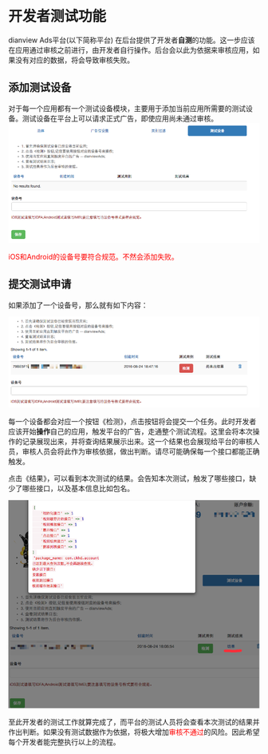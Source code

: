 # 开发者测试功能

dianview Ads平台(以下简称平台) 在后台提供了开发者**自测**的功能。这一步应该在应用通过审核之前进行，由开发者自行操作。后台会以此为依据来审核应用，如果没有对应的数据，将会导致审核失败。

## 添加测试设备
对于每一个应用都有一个测试设备模块，主要用于添加当前应用所需要的测试设备。测试设备在平台上可以请求正式广告，即使应用尚未通过审核。
![add_test_device](img/add_test_device.png)

<span style="color:red">iOS和Android的设备号要符合规范。不然会添加失败。</span>

## 提交测试申请
如果添加了一个设备号，那么就有如下内容：

![device_begin](img/device_begin.png)

每一个设备都会对应一个按钮《检测》，点击按钮将会提交一个任务。此时开发者应该开始**操作**自己的应用，触发平台的广告，走通整个测试流程。这里会将本次操作的记录展现出来，并将查询结果展示出来。这一个结果也会展现给平台的审核人员，审核人员会将此作为审核依据，做出判断。请尽可能确保每一个接口都能正确触发。

点击《结果》，可以看到本次测试的结果。会告知本次测试，触发了哪些接口，缺少了哪些接口，以及基本信息比如包名。

![device_result](img/device_result.png)


至此开发者的测试工作就算完成了，而平台的测试人员将会查看本次测试的结果并作出判断。如果没有测试数据作为依据，将极大增加<span style="color:red">审核不通过</span>的风险。因此希望每个开发者能完整执行以上的流程。


